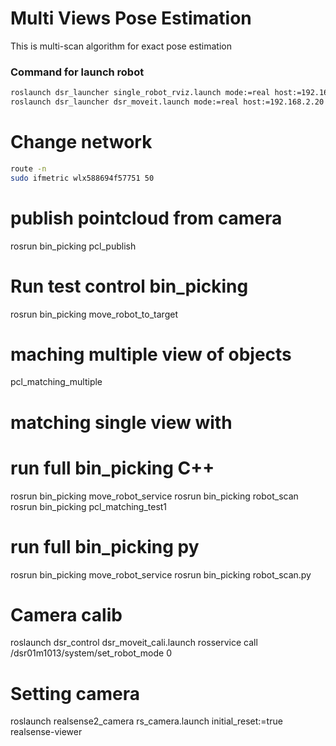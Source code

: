 # Multi Views Pose Estimation 
This is multi-scan algorithm for exact pose estimation

### Command for launch robot
```bash
roslaunch dsr_launcher single_robot_rviz.launch mode:=real host:=192.168.2.20
roslaunch dsr_launcher dsr_moveit.launch mode:=real host:=192.168.2.20
```
# Change network
```bash
route -n
sudo ifmetric wlx588694f57751 50
```

# publish pointcloud from camera 
rosrun bin_picking pcl_publish

# Run test control bin_picking
rosrun bin_picking move_robot_to_target


# maching multiple view of objects
pcl_matching_multiple 

# matching single view with 


# run full bin_picking C++
rosrun bin_picking move_robot_service 
rosrun bin_picking robot_scan
rosrun bin_picking pcl_matching_test1

# run full bin_picking py
rosrun bin_picking move_robot_service 
rosrun bin_picking robot_scan.py

# Camera calib
roslaunch dsr_control dsr_moveit_cali.launch 
rosservice call /dsr01m1013/system/set_robot_mode 0

# Setting camera
roslaunch realsense2_camera rs_camera.launch initial_reset:=true 
realsense-viewer
